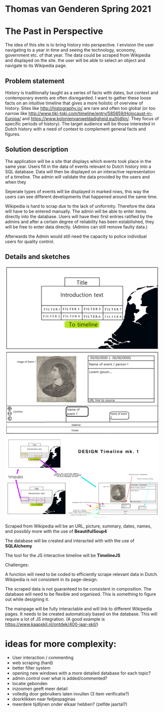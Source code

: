 # Thomas van Genderen Spring 2021 

# The Past in Perspective

The idea of this site is to bring history into perspective. I envision the user navigating to a year in time and seeing the technology, economy, government etc. of that year. 
The data could be scraped from Wikipedia and displayed on the site. the user will be able to select an object and navigate to its Wikipedia page.

## Problem statement

History is traditionally taught as a series of facts with dates, but context and contemporary events are often disregarded. I want to gather these loose facts on an intuitive timeline that gives a more holistic of overview of history. Sites like http://histography.io/ are rare and often too global (or too narrow like http://www.tiki-toki.com/timeline/entry/585659/Holocaust-in-Europa/ and https://www.kolonienvanweldadigheid.eu/tijdlijn/. They focus of specific periods of history). The target audience will be those interested in Dutch history with a need of context to complement general facts and figures.

## Solution description

The application will be a site that displays which events took place in the same year. Users fill in the data of events relevant to Dutch history into a SQL database. Data will then be displayed on an interactive representation of a timeline. The admin will validate the data provided by the users and when they 

Seperate types of events will be displayed in marked rows, this way the users can see different developments that happened around the same time.

Wikipedia is hard to scrap due to the lack of uniformity. Therefore the data will have to be entered manually. The admin will be able to enter items directly into the database. Users will have their first entries ratified by the admins and after a certain degree of reliability has been estabilished, they will be free to enter data directly. (Admins can still remove faulty data.)

Afterwards the Admin would still need the capacity to police individual users for quality control.
## Details and sketches

![Welcome page for the frontend](doc/Welcome_page_2.png)
![Mainpage eith timeline](doc/Timeline_page_2.png)
![User interactability](doc/Interaction_Design_1.png)

Scraped from Wikipedia will be an URL, picture, summary, dates, names, and possibly more with the use of __BeautifulSoup4__

The database will be created and interacted with with the use of __SQLAlchemy__

The tool for the JS interactive timeline will be __TimelineJS__



Challenges:  

A function will need to be coded to efficiently scrape relevant data in Dutch. Wikipedia is not consistent in its page-design.

The scraped data is not guaranteed to be consistent in composition. The database will need to be flexible and organised. This is something to figure out while designing it.

The mainpage will be fully interactable and will link to different Wikipedia pages. It needs to be created automaticaly based on the database. This will require a lot of JS integration. (A good example is https://www.kaapskil.nl/ontdek/400-jaar-skil/)

# ideas for more complexity:
- User interaction /  commenting
- web scraping (hard)
- better filter system
- opening new windows with a more detailed database for each topic?
- admin control over what is added/commented?
- locatie gebonden
- inzoomen geeft meer detail
- volledig door gebruikers laten invullen (3 item verificatie?)
- doorklikken naar feitjespaginas
- meerdere tijdlijnen onder elkaar hebben? (zelfde jaartal?)
